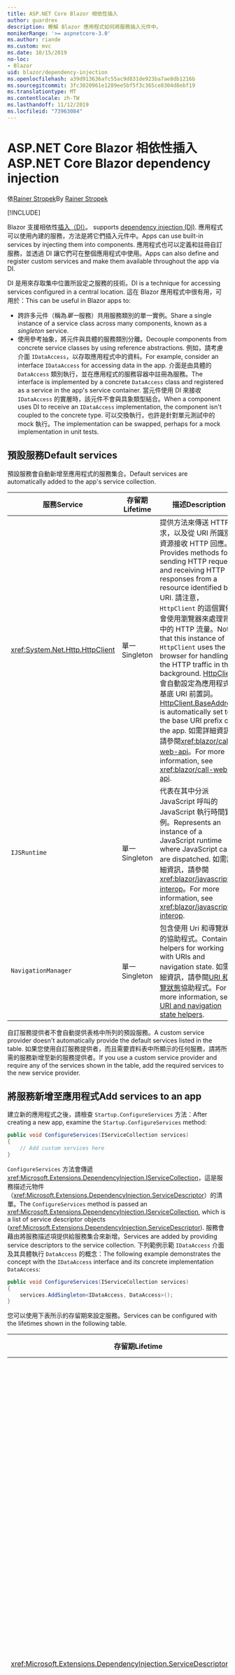 ```yaml
---
title: ASP.NET Core Blazor 相依性插入
author: guardrex
description: 瞭解 Blazor 應用程式如何將服務插入元件中。
monikerRange: '>= aspnetcore-3.0'
ms.author: riande
ms.custom: mvc
ms.date: 10/15/2019
no-loc:
- Blazor
uid: blazor/dependency-injection
ms.openlocfilehash: a39d913636afc55ac9d831de923ba7ae8db1216b
ms.sourcegitcommit: 3fc3020961e1289ee5bf5f3c365ce8304d8ebf19
ms.translationtype: MT
ms.contentlocale: zh-TW
ms.lasthandoff: 11/12/2019
ms.locfileid: "73963084"
---
```

# <a name="aspnet-core-opno-locblazor-dependency-injection"></a><span data-ttu-id="0d3c0-103">ASP.NET Core Blazor 相依性插入</span><span class="sxs-lookup"><span data-stu-id="0d3c0-103">ASP.NET Core Blazor dependency injection</span></span>

<span data-ttu-id="0d3c0-104">依[Rainer Stropek](https://www.timecockpit.com)</span><span class="sxs-lookup"><span data-stu-id="0d3c0-104">By [Rainer Stropek](https://www.timecockpit.com)</span></span>

[!INCLUDE[](~/includes/blazorwasm-preview-notice.md)]

Blazor<span data-ttu-id="0d3c0-105"> 支援相依性[插入（DI）](xref:fundamentals/dependency-injection)。</span><span class="sxs-lookup"><span data-stu-id="0d3c0-105"> supports [dependency injection (DI)](xref:fundamentals/dependency-injection).</span></span> <span data-ttu-id="0d3c0-106">應用程式可以使用內建的服務，方法是將它們插入元件中。</span><span class="sxs-lookup"><span data-stu-id="0d3c0-106">Apps can use built-in services by injecting them into components.</span></span> <span data-ttu-id="0d3c0-107">應用程式也可以定義和註冊自訂服務，並透過 DI 讓它們可在整個應用程式中使用。</span><span class="sxs-lookup"><span data-stu-id="0d3c0-107">Apps can also define and register custom services and make them available throughout the app via DI.</span></span>

<span data-ttu-id="0d3c0-108">DI 是用來存取集中位置所設定之服務的技術。</span><span class="sxs-lookup"><span data-stu-id="0d3c0-108">DI is a technique for accessing services configured in a central location.</span></span> <span data-ttu-id="0d3c0-109">這在 Blazor 應用程式中很有用，可用於：</span><span class="sxs-lookup"><span data-stu-id="0d3c0-109">This can be useful in Blazor apps to:</span></span>

* <span data-ttu-id="0d3c0-110">跨許多元件（稱為*單一*服務）共用服務類別的單一實例。</span><span class="sxs-lookup"><span data-stu-id="0d3c0-110">Share a single instance of a service class across many components, known as a *singleton* service.</span></span>
* <span data-ttu-id="0d3c0-111">使用參考抽象，將元件與具體的服務類別分離。</span><span class="sxs-lookup"><span data-stu-id="0d3c0-111">Decouple components from concrete service classes by using reference abstractions.</span></span> <span data-ttu-id="0d3c0-112">例如，請考慮介面 `IDataAccess`，以存取應用程式中的資料。</span><span class="sxs-lookup"><span data-stu-id="0d3c0-112">For example, consider an interface `IDataAccess` for accessing data in the app.</span></span> <span data-ttu-id="0d3c0-113">介面是由具體的 `DataAccess` 類別執行，並在應用程式的服務容器中註冊為服務。</span><span class="sxs-lookup"><span data-stu-id="0d3c0-113">The interface is implemented by a concrete `DataAccess` class and registered as a service in the app's service container.</span></span> <span data-ttu-id="0d3c0-114">當元件使用 DI 來接收 `IDataAccess` 的實層時，該元件不會與具象類型結合。</span><span class="sxs-lookup"><span data-stu-id="0d3c0-114">When a component uses DI to receive an `IDataAccess` implementation, the component isn't coupled to the concrete type.</span></span> <span data-ttu-id="0d3c0-115">可以交換執行，也許是針對單元測試中的 mock 執行。</span><span class="sxs-lookup"><span data-stu-id="0d3c0-115">The implementation can be swapped, perhaps for a mock implementation in unit tests.</span></span>

## <a name="default-services"></a><span data-ttu-id="0d3c0-116">預設服務</span><span class="sxs-lookup"><span data-stu-id="0d3c0-116">Default services</span></span>

<span data-ttu-id="0d3c0-117">預設服務會自動新增至應用程式的服務集合。</span><span class="sxs-lookup"><span data-stu-id="0d3c0-117">Default services are automatically added to the app's service collection.</span></span>

| <span data-ttu-id="0d3c0-118">服務</span><span class="sxs-lookup"><span data-stu-id="0d3c0-118">Service</span></span> | <span data-ttu-id="0d3c0-119">存留期</span><span class="sxs-lookup"><span data-stu-id="0d3c0-119">Lifetime</span></span> | <span data-ttu-id="0d3c0-120">描述</span><span class="sxs-lookup"><span data-stu-id="0d3c0-120">Description</span></span> |
| ------- | -------- | ----------- |
| <xref:System.Net.Http.HttpClient> | <span data-ttu-id="0d3c0-121">單一</span><span class="sxs-lookup"><span data-stu-id="0d3c0-121">Singleton</span></span> | <span data-ttu-id="0d3c0-122">提供方法來傳送 HTTP 要求，以及從 URI 所識別的資源接收 HTTP 回應。</span><span class="sxs-lookup"><span data-stu-id="0d3c0-122">Provides methods for sending HTTP requests and receiving HTTP responses from a resource identified by a URI.</span></span> <span data-ttu-id="0d3c0-123">請注意，`HttpClient` 的這個實例會使用瀏覽器來處理背景中的 HTTP 流量。</span><span class="sxs-lookup"><span data-stu-id="0d3c0-123">Note that this instance of `HttpClient` uses the browser for handling the HTTP traffic in the background.</span></span> <span data-ttu-id="0d3c0-124">[HttpClient](xref:System.Net.Http.HttpClient.BaseAddress)會自動設定為應用程式的基底 URI 前置詞。</span><span class="sxs-lookup"><span data-stu-id="0d3c0-124">[HttpClient.BaseAddress](xref:System.Net.Http.HttpClient.BaseAddress) is automatically set to the base URI prefix of the app.</span></span> <span data-ttu-id="0d3c0-125">如需詳細資訊，請參閱<xref:blazor/call-web-api>。</span><span class="sxs-lookup"><span data-stu-id="0d3c0-125">For more information, see <xref:blazor/call-web-api>.</span></span> |
| `IJSRuntime` | <span data-ttu-id="0d3c0-126">單一</span><span class="sxs-lookup"><span data-stu-id="0d3c0-126">Singleton</span></span> | <span data-ttu-id="0d3c0-127">代表在其中分派 JavaScript 呼叫的 JavaScript 執行時間實例。</span><span class="sxs-lookup"><span data-stu-id="0d3c0-127">Represents an instance of a JavaScript runtime where JavaScript calls are dispatched.</span></span> <span data-ttu-id="0d3c0-128">如需詳細資訊，請參閱<xref:blazor/javascript-interop>。</span><span class="sxs-lookup"><span data-stu-id="0d3c0-128">For more information, see <xref:blazor/javascript-interop>.</span></span> |
| `NavigationManager` | <span data-ttu-id="0d3c0-129">單一</span><span class="sxs-lookup"><span data-stu-id="0d3c0-129">Singleton</span></span> | <span data-ttu-id="0d3c0-130">包含使用 Uri 和導覽狀態的協助程式。</span><span class="sxs-lookup"><span data-stu-id="0d3c0-130">Contains helpers for working with URIs and navigation state.</span></span> <span data-ttu-id="0d3c0-131">如需詳細資訊，請參閱[URI 和流覽狀態](xref:blazor/routing#uri-and-navigation-state-helpers)協助程式。</span><span class="sxs-lookup"><span data-stu-id="0d3c0-131">For more information, see [URI and navigation state helpers](xref:blazor/routing#uri-and-navigation-state-helpers).</span></span> |

<span data-ttu-id="0d3c0-132">自訂服務提供者不會自動提供表格中所列的預設服務。</span><span class="sxs-lookup"><span data-stu-id="0d3c0-132">A custom service provider doesn't automatically provide the default services listed in the table.</span></span> <span data-ttu-id="0d3c0-133">如果您使用自訂服務提供者，而且需要資料表中所顯示的任何服務，請將所需的服務新增至新的服務提供者。</span><span class="sxs-lookup"><span data-stu-id="0d3c0-133">If you use a custom service provider and require any of the services shown in the table, add the required services to the new service provider.</span></span>

## <a name="add-services-to-an-app"></a><span data-ttu-id="0d3c0-134">將服務新增至應用程式</span><span class="sxs-lookup"><span data-stu-id="0d3c0-134">Add services to an app</span></span>

<span data-ttu-id="0d3c0-135">建立新的應用程式之後，請檢查 `Startup.ConfigureServices` 方法：</span><span class="sxs-lookup"><span data-stu-id="0d3c0-135">After creating a new app, examine the `Startup.ConfigureServices` method:</span></span>

```csharp
public void ConfigureServices(IServiceCollection services)
{
    // Add custom services here
}
```

<span data-ttu-id="0d3c0-136">`ConfigureServices` 方法會傳遞 <xref:Microsoft.Extensions.DependencyInjection.IServiceCollection>，這是服務描述元物件（<xref:Microsoft.Extensions.DependencyInjection.ServiceDescriptor>）的清單。</span><span class="sxs-lookup"><span data-stu-id="0d3c0-136">The `ConfigureServices` method is passed an <xref:Microsoft.Extensions.DependencyInjection.IServiceCollection>, which is a list of service descriptor objects (<xref:Microsoft.Extensions.DependencyInjection.ServiceDescriptor>).</span></span> <span data-ttu-id="0d3c0-137">服務會藉由將服務描述項提供給服務集合來新增。</span><span class="sxs-lookup"><span data-stu-id="0d3c0-137">Services are added by providing service descriptors to the service collection.</span></span> <span data-ttu-id="0d3c0-138">下列範例示範 `IDataAccess` 介面及其具體執行 `DataAccess` 的概念：</span><span class="sxs-lookup"><span data-stu-id="0d3c0-138">The following example demonstrates the concept with the `IDataAccess` interface and its concrete implementation `DataAccess`:</span></span>

```csharp
public void ConfigureServices(IServiceCollection services)
{
    services.AddSingleton<IDataAccess, DataAccess>();
}
```

<span data-ttu-id="0d3c0-139">您可以使用下表所示的存留期來設定服務。</span><span class="sxs-lookup"><span data-stu-id="0d3c0-139">Services can be configured with the lifetimes shown in the following table.</span></span>

| <span data-ttu-id="0d3c0-140">存留期</span><span class="sxs-lookup"><span data-stu-id="0d3c0-140">Lifetime</span></span> | <span data-ttu-id="0d3c0-141">描述</span><span class="sxs-lookup"><span data-stu-id="0d3c0-141">Description</span></span> |
| -------- | ----------- |
| <xref:Microsoft.Extensions.DependencyInjection.ServiceDescriptor.Scoped*> | Blazor<span data-ttu-id="0d3c0-142"> WebAssembly 應用程式目前沒有 DI 範圍的概念。</span><span class="sxs-lookup"><span data-stu-id="0d3c0-142"> WebAssembly apps don't currently have a concept of DI scopes.</span></span> <span data-ttu-id="0d3c0-143">`Scoped`註冊的服務行為就像 `Singleton` 服務一樣。</span><span class="sxs-lookup"><span data-stu-id="0d3c0-143">`Scoped`-registered services behave like `Singleton` services.</span></span> <span data-ttu-id="0d3c0-144">不過，Blazor 伺服器裝載模型支援 `Scoped` 存留期。</span><span class="sxs-lookup"><span data-stu-id="0d3c0-144">However, the Blazor Server hosting model supports the `Scoped` lifetime.</span></span> <span data-ttu-id="0d3c0-145">在 Blazor 伺服器應用程式中，限定範圍的服務註冊的範圍是*連接*。</span><span class="sxs-lookup"><span data-stu-id="0d3c0-145">In Blazor Server apps, a scoped service registration is scoped to the *connection*.</span></span> <span data-ttu-id="0d3c0-146">因此，即使目前的意圖是在瀏覽器中執行用戶端，使用範圍服務也適用于應該範圍設定為目前使用者的服務。</span><span class="sxs-lookup"><span data-stu-id="0d3c0-146">For this reason, using scoped services is preferred for services that should be scoped to the current user, even if the current intent is to run client-side in the browser.</span></span> |
| <xref:Microsoft.Extensions.DependencyInjection.ServiceDescriptor.Singleton*> | <span data-ttu-id="0d3c0-147">DI 會建立服務的*單一實例*。</span><span class="sxs-lookup"><span data-stu-id="0d3c0-147">DI creates a *single instance* of the service.</span></span> <span data-ttu-id="0d3c0-148">所有需要 `Singleton` 服務的元件都會收到相同服務的實例。</span><span class="sxs-lookup"><span data-stu-id="0d3c0-148">All components requiring a `Singleton` service receive an instance of the same service.</span></span> |
| <xref:Microsoft.Extensions.DependencyInjection.ServiceDescriptor.Transient*> | <span data-ttu-id="0d3c0-149">每當元件從服務容器取得 `Transient` 服務的實例時，就會收到服務的*新實例*。</span><span class="sxs-lookup"><span data-stu-id="0d3c0-149">Whenever a component obtains an instance of a `Transient` service from the service container, it receives a *new instance* of the service.</span></span> |

<span data-ttu-id="0d3c0-150">DI 系統是以 ASP.NET Core 中的 DI 系統為基礎。</span><span class="sxs-lookup"><span data-stu-id="0d3c0-150">The DI system is based on the DI system in ASP.NET Core.</span></span> <span data-ttu-id="0d3c0-151">如需詳細資訊，請參閱<xref:fundamentals/dependency-injection>。</span><span class="sxs-lookup"><span data-stu-id="0d3c0-151">For more information, see <xref:fundamentals/dependency-injection>.</span></span>

## <a name="request-a-service-in-a-component"></a><span data-ttu-id="0d3c0-152">要求元件中的服務</span><span class="sxs-lookup"><span data-stu-id="0d3c0-152">Request a service in a component</span></span>

<span data-ttu-id="0d3c0-153">將服務新增至服務集合之後，請使用[\@插入](xref:mvc/views/razor#inject)Razor 指示詞，將服務插入元件中。</span><span class="sxs-lookup"><span data-stu-id="0d3c0-153">After services are added to the service collection, inject the services into the components using the [\@inject](xref:mvc/views/razor#inject) Razor directive.</span></span> <span data-ttu-id="0d3c0-154">`@inject` 有兩個參數：</span><span class="sxs-lookup"><span data-stu-id="0d3c0-154">`@inject` has two parameters:</span></span>

* <span data-ttu-id="0d3c0-155">輸入 &ndash; 要插入之服務的類型。</span><span class="sxs-lookup"><span data-stu-id="0d3c0-155">Type &ndash; The type of the service to inject.</span></span>
* <span data-ttu-id="0d3c0-156">屬性 &ndash;：接收插入的 app service 的屬性名稱。</span><span class="sxs-lookup"><span data-stu-id="0d3c0-156">Property &ndash; The name of the property receiving the injected app service.</span></span> <span data-ttu-id="0d3c0-157">屬性不需要手動建立。</span><span class="sxs-lookup"><span data-stu-id="0d3c0-157">The property doesn't require manual creation.</span></span> <span data-ttu-id="0d3c0-158">編譯器會建立屬性。</span><span class="sxs-lookup"><span data-stu-id="0d3c0-158">The compiler creates the property.</span></span>

<span data-ttu-id="0d3c0-159">如需詳細資訊，請參閱<xref:mvc/views/dependency-injection>。</span><span class="sxs-lookup"><span data-stu-id="0d3c0-159">For more information, see <xref:mvc/views/dependency-injection>.</span></span>

<span data-ttu-id="0d3c0-160">使用多個 `@inject` 語句來插入不同的服務。</span><span class="sxs-lookup"><span data-stu-id="0d3c0-160">Use multiple `@inject` statements to inject different services.</span></span>

<span data-ttu-id="0d3c0-161">下列範例示範如何使用 `@inject`。</span><span class="sxs-lookup"><span data-stu-id="0d3c0-161">The following example shows how to use `@inject`.</span></span> <span data-ttu-id="0d3c0-162">執行 `Services.IDataAccess` 的服務會插入元件的屬性 `DataRepository`。</span><span class="sxs-lookup"><span data-stu-id="0d3c0-162">The service implementing `Services.IDataAccess` is injected into the component's property `DataRepository`.</span></span> <span data-ttu-id="0d3c0-163">請注意程式碼如何使用 `IDataAccess` 的抽象概念：</span><span class="sxs-lookup"><span data-stu-id="0d3c0-163">Note how the code is only using the `IDataAccess` abstraction:</span></span>

[!code-cshtml[](dependency-injection/samples_snapshot/3.x/CustomerList.razor?highlight=2-3,23)]

<span data-ttu-id="0d3c0-164">就內部而言，會使用 `InjectAttribute` 屬性裝飾產生的屬性（`DataRepository`）。</span><span class="sxs-lookup"><span data-stu-id="0d3c0-164">Internally, the generated property (`DataRepository`) is decorated with the `InjectAttribute` attribute.</span></span> <span data-ttu-id="0d3c0-165">通常不會直接使用這個屬性。</span><span class="sxs-lookup"><span data-stu-id="0d3c0-165">Typically, this attribute isn't used directly.</span></span> <span data-ttu-id="0d3c0-166">如果元件需要基類，而且基類也需要插入的屬性，請手動新增 `InjectAttribute`：</span><span class="sxs-lookup"><span data-stu-id="0d3c0-166">If a base class is required for components and injected properties are also required for the base class, manually add the `InjectAttribute`:</span></span>

```csharp
public class ComponentBase : IComponent
{
    // DI works even if using the InjectAttribute in a component's base class.
    [Inject]
    protected IDataAccess DataRepository { get; set; }
    ...
}
```

<span data-ttu-id="0d3c0-167">在衍生自基類的元件中，不需要 `@inject` 指示詞。</span><span class="sxs-lookup"><span data-stu-id="0d3c0-167">In components derived from the base class, the `@inject` directive isn't required.</span></span> <span data-ttu-id="0d3c0-168">基類的 `InjectAttribute` 就已足夠：</span><span class="sxs-lookup"><span data-stu-id="0d3c0-168">The `InjectAttribute` of the base class is sufficient:</span></span>

```cshtml
@page "/demo"
@inherits ComponentBase

<h1>Demo Component</h1>
```

## <a name="use-di-in-services"></a><span data-ttu-id="0d3c0-169">在服務中使用 DI</span><span class="sxs-lookup"><span data-stu-id="0d3c0-169">Use DI in services</span></span>

<span data-ttu-id="0d3c0-170">複雜的服務可能需要額外的服務。</span><span class="sxs-lookup"><span data-stu-id="0d3c0-170">Complex services might require additional services.</span></span> <span data-ttu-id="0d3c0-171">在先前的範例中，`DataAccess` 可能需要 `HttpClient` 預設服務。</span><span class="sxs-lookup"><span data-stu-id="0d3c0-171">In the prior example, `DataAccess` might require the `HttpClient` default service.</span></span> <span data-ttu-id="0d3c0-172">`@inject` （或 `InjectAttribute`）無法在服務中使用。</span><span class="sxs-lookup"><span data-stu-id="0d3c0-172">`@inject` (or the `InjectAttribute`) isn't available for use in services.</span></span> <span data-ttu-id="0d3c0-173">必須改為使用*函數插入*。</span><span class="sxs-lookup"><span data-stu-id="0d3c0-173">*Constructor injection* must be used instead.</span></span> <span data-ttu-id="0d3c0-174">將參數新增至服務的函式，即可加入必要的服務。</span><span class="sxs-lookup"><span data-stu-id="0d3c0-174">Required services are added by adding parameters to the service's constructor.</span></span> <span data-ttu-id="0d3c0-175">當 DI 建立服務時，它會辨識它在此函式中所需的服務，並據以提供它們。</span><span class="sxs-lookup"><span data-stu-id="0d3c0-175">When DI creates the service, it recognizes the services it requires in the constructor and provides them accordingly.</span></span>

```csharp
public class DataAccess : IDataAccess
{
    // The constructor receives an HttpClient via dependency
    // injection. HttpClient is a default service.
    public DataAccess(HttpClient client)
    {
        ...
    }
}
```

<span data-ttu-id="0d3c0-176">函式插入的必要條件：</span><span class="sxs-lookup"><span data-stu-id="0d3c0-176">Prerequisites for constructor injection:</span></span>

* <span data-ttu-id="0d3c0-177">其中一個函式必須存在，且其引數可由 DI 完成。</span><span class="sxs-lookup"><span data-stu-id="0d3c0-177">One constructor must exist whose arguments can all be fulfilled by DI.</span></span> <span data-ttu-id="0d3c0-178">如果指定預設值，則允許 DI 未涵蓋的其他參數。</span><span class="sxs-lookup"><span data-stu-id="0d3c0-178">Additional parameters not covered by DI are allowed if they specify default values.</span></span>
* <span data-ttu-id="0d3c0-179">適用的函式必須是*公用*的。</span><span class="sxs-lookup"><span data-stu-id="0d3c0-179">The applicable constructor must be *public*.</span></span>
* <span data-ttu-id="0d3c0-180">其中一個適用的函數必須存在。</span><span class="sxs-lookup"><span data-stu-id="0d3c0-180">One applicable constructor must exist.</span></span> <span data-ttu-id="0d3c0-181">如果發生不明確的情況，DI 會擲回例外狀況。</span><span class="sxs-lookup"><span data-stu-id="0d3c0-181">In case of an ambiguity, DI throws an exception.</span></span>

## <a name="utility-base-component-classes-to-manage-a-di-scope"></a><span data-ttu-id="0d3c0-182">用來管理 DI 範圍的公用程式基底元件類別</span><span class="sxs-lookup"><span data-stu-id="0d3c0-182">Utility base component classes to manage a DI scope</span></span>

<span data-ttu-id="0d3c0-183">在 ASP.NET Core 應用程式中，限域服務的範圍通常是目前的要求。</span><span class="sxs-lookup"><span data-stu-id="0d3c0-183">In ASP.NET Core apps, scoped services are typically scoped to the current request.</span></span> <span data-ttu-id="0d3c0-184">要求完成之後，DI 系統會處置任何範圍或暫時性的服務。</span><span class="sxs-lookup"><span data-stu-id="0d3c0-184">After the request completes, any scoped or transient services are disposed by the DI system.</span></span> <span data-ttu-id="0d3c0-185">在 Blazor 伺服器應用程式中，要求範圍會在用戶端連線期間持續進行，這可能會導致暫時性和範圍內的服務生活得比預期的長。</span><span class="sxs-lookup"><span data-stu-id="0d3c0-185">In Blazor Server apps, the request scope lasts for the duration of the client connection, which can result in transient and scoped services living much longer than expected.</span></span>

<span data-ttu-id="0d3c0-186">若要將服務的範圍設為元件的存留期，可以使用 `OwningComponentBase` 和 `OwningComponentBase<TService>` 基類。</span><span class="sxs-lookup"><span data-stu-id="0d3c0-186">To scope services to the lifetime of a component, can use the `OwningComponentBase` and `OwningComponentBase<TService>` base classes.</span></span> <span data-ttu-id="0d3c0-187">這些基類會公開類型 `IServiceProvider` 的 `ScopedServices` 屬性，其會解析範圍設定為元件存留期的服務。</span><span class="sxs-lookup"><span data-stu-id="0d3c0-187">These base classes expose a `ScopedServices` property of type `IServiceProvider` that resolve services that are scoped to the lifetime of the component.</span></span> <span data-ttu-id="0d3c0-188">若要撰寫繼承自 Razor 基類的元件，請使用 `@inherits` 指示詞。</span><span class="sxs-lookup"><span data-stu-id="0d3c0-188">To author a component that inherits from a base class in Razor, use the `@inherits` directive.</span></span>

```cshtml
@page "/users"
@attribute [Authorize]
@inherits OwningComponentBase<Data.ApplicationDbContext>

<h1>Users (@Service.Users.Count())</h1>
<ul>
    @foreach (var user in Service.Users)
    {
        <li>@user.UserName</li>
    }
</ul>
```

> [!NOTE]
> <span data-ttu-id="0d3c0-189">使用 `@inject` 或 `InjectAttribute` 插入元件中的服務不會在元件的範圍內建立，並且會系結至要求範圍。</span><span class="sxs-lookup"><span data-stu-id="0d3c0-189">Services injected into the component using `@inject` or the `InjectAttribute` aren't created in the component's scope and are tied to the request scope.</span></span>

## <a name="additional-resources"></a><span data-ttu-id="0d3c0-190">其他資源</span><span class="sxs-lookup"><span data-stu-id="0d3c0-190">Additional resources</span></span>

* <xref:fundamentals/dependency-injection>
* <xref:mvc/views/dependency-injection>
